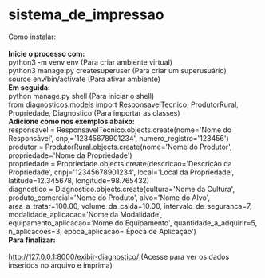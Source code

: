# sistema_de_impressao

Como instalar:<br><br>
**Inicie o processo com:**<br>
    python3 -m venv env (Para criar ambiente virtual)<br>
    python3 manage.py createsuperuser (Para criar um superusuário)<br>
    source env/bin/activate (Para ativar ambiente)<br>
**Em seguida:**<br>
    python manage.py shell (Para iniciar o shell) <br>
    from diagnosticos.models import ResponsavelTecnico, ProdutorRural, Propriedade, Diagnostico (Para importar as classes)<br>
    **Adicione como nos exemplos abaixo:**<br>
    responsavel = ResponsavelTecnico.objects.create(nome='Nome do Responsável', cnpj='12345678901234', numero_registro='123456')<br>
    produtor = ProdutorRural.objects.create(nome='Nome do Produtor', propriedade='Nome da Propriedade')<br>
    propriedade = Propriedade.objects.create(descricao='Descrição da Propriedade', cnpj='12345678901234', local='Local da Propriedade', latitude=12.345678, longitude=98.765432)<br>
    diagnostico = Diagnostico.objects.create(cultura='Nome da Cultura', produto_comercial='Nome do Produto', alvo='Nome do Alvo', area_a_tratar=100.00, volume_da_calda=10.00, intervalo_de_seguranca=7, modalidade_aplicacao='Nome da Modalidade', equipamento_aplicacao='Nome do Equipamento', quantidade_a_adquirir=5, n_aplicacoes=3, epoca_aplicacao='Época de Aplicação')<br>
**Para finalizar:**<br><br>
    http://127.0.0.1:8000/exibir-diagnostico/ (Acesse para ver os dados inseridos no arquivo e imprima)<br>
